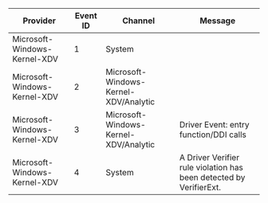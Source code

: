 Provider                      |  Event ID  |  Channel                                |  Message
------------------------------|------------|-----------------------------------------|--------------------------------------------------------------------
Microsoft-Windows-Kernel-XDV  |  1         |  System                                 |
Microsoft-Windows-Kernel-XDV  |  2         |  Microsoft-Windows-Kernel-XDV/Analytic  |
Microsoft-Windows-Kernel-XDV  |  3         |  Microsoft-Windows-Kernel-XDV/Analytic  |  Driver Event: entry function/DDI calls
Microsoft-Windows-Kernel-XDV  |  4         |  System                                 |  A Driver Verifier rule violation has been detected by VerifierExt.